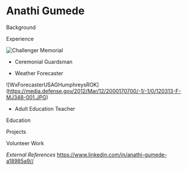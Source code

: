 #   **Anathi Gumede** 


Background

Experience

![Challenger Memorial](http://cache.boston.com/bonzai-fba/AP_Photo/2006/01/28/1138475136_3258.jpg)
 * Ceremonial Guardsman
 
 * Weather Forecaster

![WxForecasterUSAGHumphreysROK] (https://media.defense.gov/2012/Mar/12/2000170700/-1/-1/0/120313-F-MJ348-001.JPG) 
  
 * Adult Education Teacher

Education

Projects

Volunteer Work
    
_External References_
<https://www.linkedin.com/in/anathi-gumede-a18985a9//>

